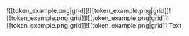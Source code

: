 ![[token_example.png|grid]]![[token_example.png|grid]]![[token_example.png|grid]]![[token_example.png|grid]]![[token_example.png|grid]]![[token_example.png|grid]]
Text


